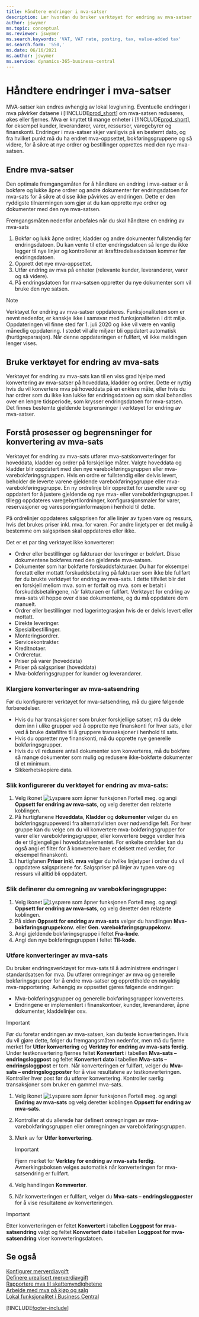 ```yaml
---
title: Håndtere endringer i mva-satser
description: Lær hvordan du bruker verktøyet for endring av mva-satser for Dynamics 365 Business Central for å endre mva-satser basert på lokal lovgivning.
author: jswymer
ms.topic: conceptual
ms.reviewer: jswymer
ms.search.keywords: 'VAT, VAT rate, posting, tax, value-added tax'
ms.search.form: '550,'
ms.date: 06/16/2021
ms.author: jswymer
ms.service: dynamics-365-business-central
---
```


# Håndtere endringer i mva-satser

MVA-satser kan endres avhengig av lokal lovgivning. Eventuelle endringer i mva påvirker dataene i [!INCLUDE[prod_short](includes/prod_short.md)] om mva-satsen reduseres, økes eller fjernes. Mva er knyttet til mange enheter i [!INCLUDE[prod_short](includes/prod_short.md)], for eksempel kunder, leverandører, varer, ressurser, varegebyrer og finanskonti. Endringer i mva-satser skjer vanligvis på en bestemt dato, og fra hvilket punkt må du ha endret mva-oppsettet, bokføringsgruppene og så videre, for å sikre at nye ordrer og bestillinger opprettes med den nye mva-satsen.

## Endre mva-satser

Den optimale fremgangsmåten for å håndtere en endring i mva-satser er å bokføre og lukke åpne ordrer og andre dokumenter før endringsdatoen for mva-sats for å sikre at disse ikke påvirkes av endringen. Dette er den ryddigste tilnærmingen som gjør at du kan opprette nye ordrer og dokumenter med den nye mva-satsen.

Fremgangsmåten nedenfor anbefales når du skal håndtere en endring av mva-sats

1. Bokfør og lukk åpne ordrer, kladder og andre dokumenter fullstendig før endringsdatoen. Du kan vente til etter endringsdatoen så lenge du ikke legger til nye linjer og kontrollerer at ikrafttredelsesdatoen kommer før endringsdatoen.  
2. Opprett det nye mva-oppsettet.  
3. Utfør endring av mva på enheter (relevante kunder, leverandører, varer og så videre).  
4. På endringsdatoen for mva-satsen oppretter du nye dokumenter som vil bruke den nye satsen.  


> [!NOTE]  
> Verktøyet for endring av mva-satser oppdateres. Funksjonaliteten som er nevnt nedenfor, er kanskje ikke i samsvar med funksjonaliteten i ditt miljø. Oppdateringen vil finne sted før 1. juli 2020 og ikke vil være en vanlig månedlig oppdatering. I stedet vil alle miljøer bli oppdatert automatisk (hurtigreparasjon). Når denne oppdateringen er fullført, vil ikke meldingen lenger vises.  

## Bruke verktøyet for endring av mva-sats

Verktøyet for endring av mva-sats kan til en viss grad hjelpe med konvertering av mva-satser på hoveddata, kladder og ordrer. Dette er nyttig hvis du vil konvertere mva på hoveddata på en enklere måte, eller hvis du har ordrer som du ikke kan lukke før endringsdatoen og som skal behandles over en lengre tidsperiode, som krysser endringsdatoen for mva-satsen. Det finnes bestemte gjeldende begrensninger i verktøyet for endring av mva-satser.

## Forstå prosesser og begrensninger for konvertering av mva-sats

Verktøyet for endring av mva-sats utfører mva-satskonverteringer for hoveddata, kladder og ordrer på forskjellige måter. Valgte hoveddata og kladder blir oppdatert med den nye varebokføringsgruppen eller mva-varebokføringsgruppen. Hvis en ordre er fullstendig eller delvis levert, beholder de leverte varene gjeldende varebokføringsgruppe eller mva-varebokføringsgruppe. En ny ordrelinje blir opprettet for usendte varer og oppdatert for å justere gjeldende og nye mva- eller varebokføringsgrupper. I tillegg oppdateres varegebyrtilordninger, konfigurasjonsmaler for varer, reservasjoner og varesporingsinformasjon i henhold til dette. 

På ordrelinjer oppdateres salgsprisen for alle linjer av typen vare og ressurs, hvis det brukes priser inkl. mva. for varen. For andre linjetyper er det mulig å bestemme om salgsprisen skal oppdateres eller ikke.

Det er et par ting verktøyet ikke konverterer:

* Ordrer eller bestillinger og fakturaer der leveringer er bokført. Disse dokumentene bokføres med den gjeldende mva-satsen.  
* Dokumenter som har bokførte forskuddsfakturaer. Du har for eksempel foretatt eller mottatt forskuddsbetaling på fakturaer som ikke ble fullført før du brukte verktøyet for endring av mva-sats. I dette tilfellet blir det en forskjell mellom mva. som er forfalt og mva. som er betalt i forskuddsbetalingene, når fakturaen er fullført. Verktøyet for endring av mva-sats vil hoppe over disse dokumentene, og du må oppdatere dem manuelt.  
* Ordrer eller bestillinger med lagerintegrasjon hvis de er delvis levert eller mottatt.  
* Direkte leveringer.
* Spesialbestillinger. 
* Monteringsordrer.
* Servicekontrakter.  
* Kreditnotaer.
* Ordreretur.
* Priser på varer (hoveddata)
* Priser på salgspriser (hoveddata)
* Mva-bokføringsgrupper for kunder og leverandører.

### Klargjøre konverteringer av mva-satsendring

Før du konfigurerer verktøyet for mva-satsendring, må du gjøre følgende forberedelser.

* Hvis du har transaksjoner som bruker forskjellige satser, må du dele dem inn i ulike grupper ved å opprette nye finanskonti for hver sats, eller ved å bruke datafiltre til å gruppere transaksjoner i henhold til sats.  
* Hvis du oppretter nye finanskonti, må du opprette nye generelle bokføringsgrupper.  
* Hvis du vil redusere antall dokumenter som konverteres, må du bokføre så mange dokumenter som mulig og redusere ikke-bokførte dokumenter til et minimum.  
* Sikkerhetskopiere data.

### Slik konfigurerer du verktøyet for endring av mva-sats:

1. Velg ikonet ![Lyspære som åpner funksjonen Fortell meg.](media/ui-search/search_small.png "Fortell hva du vil gjøre") og angi **Oppsett for endring av mva-sats**, og velg deretter den relaterte koblingen.  
2. På hurtigfanene **Hoveddata**, **Kladder** og **dokumenter** velger du en bokføringsgruppeverdi fra alternativlisten over nødvendige felt. For hver gruppe kan du velge om du vil konvertere mva-bokføringsgrupper for varer eller varebokføringsgrupper, eller konvertere begge verdier hvis de er tilgjengelige i hoveddataelementet. For enkelte områder kan du også angi et filter for å konvertere bare et delsett med verdier, for eksempel finanskonti. 
3. I hurtigfanen **Priser inkl. mva** velger du hvilke linjetyper i ordrer du vil oppdatere salgsprisene for. Salgspriser på linjer av typen vare og ressurs vil alltid bli oppdatert.

### Slik definerer du omregning av varebokføringsgruppe:

1. Velg ikonet ![Lyspære som åpner funksjonen Fortell meg.](media/ui-search/search_small.png "Fortell hva du vil gjøre") og angi **Oppsett for endring av mva-sats**, og velg deretter den relaterte koblingen.  
2. På siden **Oppsett for endring av mva-sats** velger du handlingen **Mva-bokføringsgruppekonv.** eller **Gen. varebokføringsgruppekonv.**  
3. Angi gjeldende bokføringsgruppe i feltet **Fra-kode**.  
4. Angi den nye bokføringsgruppen i feltet **Til-kode**.  

### Utføre konverteringer av mva-sats

Du bruker endringsverktøyet for mva-sats til å administrere endringer i standardsatsen for mva. Du utfører omregninger av mva og generelle bokføringsgrupper for å endre mva-satser og opprettholde en nøyaktig mva-rapportering. Avhengig av oppsettet gjøres følgende endringer:  

* Mva-bokføringsgrupper og generelle bokføringsgrupper konverteres.  
* Endringene er implementert i finanskontoer, kunder, leverandører, åpne dokumenter, kladdelinjer osv.  

> [!IMPORTANT]  
> Før du foretar endringen av mva-satsen, kan du teste konverteringen. Hvis du vil gjøre dette, følger du fremgangsmåten nedenfor, men må du fjerne merket for **Utfør konvertering** og **Verktøy for endring av mva-sats ferdig**. Under testkonvertering fjernes feltet **Konvertert** i tabellen **Mva-sats – endringsloggpost** og feltet **Konvertert dato** i tabellen **Mva-sats – endringsloggpost** er tom. Når konverteringen er fullført, velger du **Mva-sats – endringsloggposter** for å vise resultatene av testkonverteringen. Kontroller hver post før du utfører konvertering. Kontroller særlig transaksjoner som bruker en gammel mva-sats.

1. Velg ikonet ![Lyspære som åpner funksjonen Fortell meg.](media/ui-search/search_small.png "Fortell hva du vil gjøre") og angi **Endring av mva-sats** og velg deretter koblingen **Oppsett for endring av mva-sats**.  
2. Kontroller at du allerede har definert omregningen av mva-varebokføringsgruppen eller omregningen av varebokføringsgruppen.  
3. Merk av for **Utfør konvertering**.  

    > [!IMPORTANT]  
    >  Fjern merket for **Verktøy for endring av mva-sats ferdig**. Avmerkingsboksen velges automatisk når konverteringen for mva-satsendring er fullført.  

4. Velg handlingen **Komnverter**.  
5. Når konverteringen er fullført, velger du **Mva-sats – endringsloggposter** for å vise resultatene av konverteringen.  

> [!IMPORTANT]  
> Etter konverteringen er feltet **Konvertert** i tabellen **Loggpost for mva-satsendring** valgt og feltet **Konvertert dato** i tabellen **Loggpost for mva-satsendring** viser konverteringsdatoen.  

## Se også

[Konfigurer merverdiavgift](finance-setup-vat.md)  
[Definere urealisert merverdiavgift](finance-setup-unrealized-vat.md)  
[Rapportere mva til skattemyndighetene](finance-how-report-vat.md)  
[Arbeide med mva på kjøp og salg](finance-work-with-vat.md)  
[Lokal funksjonalitet i Business Central](about-localization.md)  


[!INCLUDE[footer-include](includes/footer-banner.md)]
